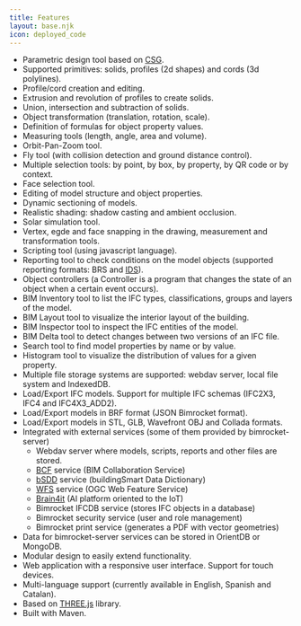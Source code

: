 ```yaml
---
title: Features
layout: base.njk
icon: deployed_code
---
```


- Parametric design tool based on [CSG](https://en.wikipedia.org/wiki/Constructive_solid_geometry).
- Supported primitives: solids, profiles (2d shapes) and cords (3d polylines).
- Profile/cord creation and editing.
- Extrusion and revolution of profiles to create solids.
- Union, intersection and subtraction of solids.
- Object transformation (translation, rotation, scale).
- Definition of formulas for object property values.
- Measuring tools (length, angle, area and volume).
- Orbit-Pan-Zoom tool.
- Fly tool (with collision detection and ground distance control).
- Multiple selection tools: by point, by box, by property, by QR code or by context.
- Face selection tool.
- Editing of model structure and object properties.
- Dynamic sectioning of models.
- Realistic shading: shadow casting and ambient occlusion.
- Solar simulation tool.
- Vertex, egde and face snapping in the drawing, measurement and transformation tools.
- Scripting tool (using javascript language).
- Reporting tool to check conditions on the model objects (supported reporting formats: BRS and [IDS](https://www.buildingsmart.org/what-is-information-delivery-specification-ids/)).
- Object controllers (a Controller is a program that changes the state of an object when a certain event occurs).
- BIM Inventory tool to list the IFC types, classifications, groups and layers of the model.
- BIM Layout tool to visualize the interior layout of the building.
- BIM Inspector tool to inspect the IFC entities of the model.
- BIM Delta tool to detect changes between two versions of an IFC file.
- Search tool to find model properties by name or by value.
- Histogram tool to visualize the distribution of values ​​for a given property.
- Multiple file storage systems are supported: webdav server, local file system and IndexedDB.
- Load/Export IFC models. Support for multiple IFC schemas (IFC2X3, IFC4 and IFC4X3_ADD2).
- Load/Export models in BRF format (JSON Bimrocket format).
- Load/Export models in STL, GLB, Wavefront OBJ and Collada formats.
- Integrated with external services (some of them provided by bimrocket-server)
  - Webdav server where models, scripts, reports and other files are stored.
  - [BCF](https://en.wikipedia.org/wiki/BIM_Collaboration_Format) service (BIM Collaboration Service)
  - [bSDD](https://www.buildingsmart.org/users/services/buildingsmart-data-dictionary/) service (buildingSmart Data Dictionary)
  - [WFS](https://www.ogc.org/es/publications/standard/wfs/) service (OGC Web Feature Service)
  - [Brain4it](http://brain4it.org) (AI platform oriented to the IoT)
  - Bimrocket IFCDB service (stores IFC objects in a database)
  - Bimrocket security service (user and role management)
  - Bimrocket print service (generates a PDF with vector geometries)
- Data for bimrocket-server services can be stored in OrientDB or MongoDB.
- Modular design to easily extend functionality.
- Web application with a responsive user interface. Support for touch devices.
- Multi-language support (currently available in English, Spanish and Catalan).
- Based on [THREE.js](https://threejs.org) library.
- Built with Maven.
